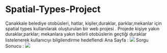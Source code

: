 # Spatial-Types-Project
Çanakkale belediye otobüsleri, hatlar, kişiler,duraklar, parklar,mekanlar için spatial types kullanılarak oluşturulan bir web projesi . Projede kişiye yakın duraklar,parklar; mekanlara yakın belirli otobüslerin geçtiği duraklar listelenerek kullanıcıyı bilgilendirme hedeflendi
Ana Sayfa :
<img src="http://i.hizliresim.com/VaJ7Or.png">
Sorgu Sonucu :
<img src="http://i.hizliresim.com/rMbD4N.png">
